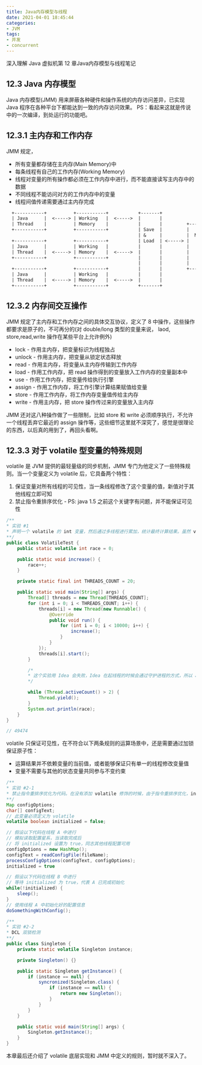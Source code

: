 ```yaml
---
title: Java内存模型与线程
date: 2021-04-01 18:45:44
categories:
- JVM
tags:
- 并发
- concurrent
---
```


深入理解 Java 虚拟机第 12 章Java内存模型与线程笔记

## 12.3 Java 内存模型

Java 内存模型(JMM) 用来屏蔽各种硬件和操作系统的内存访问差异，已实现 Java 程序在各种平台下都能达到一致的内存访问效果。 PS：看起来这就是传说中的一次编译，到处运行的功能吧。

## 12.3.1 主内存和工作内存

JMM 规定，

* 所有变量都存储在主内存(Main Memory)中
* 每条线程有自己的工作内存(Working Memory)
* 线程对变量的所有操作都必须在工作内存中进行，而不能直接读写主内存中的数据
* 不同线程不能访问对方的工作内存中的变量
* 线程间值传递需要通过主内存完成

```txt
  +-----------+          +-----------+           +-------+                                                                                             
  | Java      |  <-----> | Working   |  <----->  |       |                                                                                             
  | Thread    |          | Memory    |           |       |         +---------------+                                                                   
  +-----------+          +-----------+           | Save  |         |               |                                                                   
                                                 | &     |         |  Main Memory  |                                                                   
  +-----------+          +-----------+           | Load  | <-----> |               |                                                                   
  | Java      |          | Working   |           |       |         |               |                                                                   
  | Thread    |  <-----> | Memory    |  <----->  |       |         |               |                                                                   
  +-----------+          +-----------+           |       |         |               |                                                                   
                                                 |       |         |               |                                                                   
  +-----------+          +-----------+           |       |         +---------------+                                                                   
  | Java      |          | Working   |           |       |                                                                                             
  | Thread    |  <-----> | Memory    |  <----->  |       |                                                                                             
  +-----------+          +-----------+           +-------+                                
```

## 12.3.2 内存间交互操作

JMM 规定了主内存和工作内存之间的具体交互协议，定义了 8 中操作，这些操作都要求是原子的，不可再分的(对 double/long 类型的变量来说， laod, store,read,write 操作在某些平台上允许例外)

* lock - 作用主内存，把变量标识为线程独占
* unlock - 作用主内存，把变量从锁定状态释放
* read - 作用主内存，将变量从主内存传输到工作内存
* load - 作用工作内存，把 read 操作得到的变量放入工作内存的变量副本中
* use - 作用工作内存，把变量传给执行引擎
* assign - 作用工作内存，将工作引擎计算结果赋值给变量
* store - 作用工作内存，将工作内存变量值传给主内存
* write - 作用主内存，把 store 操作传过来的变量放入主内存

JMM 还对这八种操作做了一些限制，比如 store 和 write 必须顺序执行，不允许一个线程丢弃它最近的 assign 操作等，这些细节这里就不深究了，感觉是很理论的东西，以后真的用到了，再回头看啊。

## 12.3.3 对于 volatile 型变量的特殊规则

volatile 是 JVM 提供的最轻量级的同步机制，JMM 专门为他定义了一些特殊规则。当一个变量定义为 volatile 后，它具备两个特性：

1. 保证变量对所有线程的可见性，当一条线程修改了这个变量的值，新值对于其他线程立即可知
2. 禁止指令重排序优化 - PS: java 1.5 之前这个关键字有问题，并不能保证可见性

```java
/**
* 实验 #1
* 声明一个 volatile 的 int 变量，然后通过多线程进行累加，统计最终计算结果。虽然 volatile 保证了变量的线程可见性，但是由于 race++ 是非原子性的，所以计算结果是错误的。
**/
public class VolatileTest {
    public static volatile int race = 0;

    public static void increase() {
        race++;
    }

    private static final int THREADS_COUNT = 20;

    public static void main(String[] args) {
        Thread[] threads = new Thread[THREADS_COUNT];
        for (int i = 0; i < THREADS_COUNT; i++) {
            threads[i] = new Thread(new Runnable() {
                @Override
                public void run() {
                    for (int i = 0; i < 10000; i++) {
                        increase();
                    }
                }
            });
            threads[i].start();
        }

        /*
        * 这个实验用 Idea 会失败，Idea 在起线程的时候会通过守护进程的方式，所以 activeCount 一直为 2, 死循环。使用 Eclipse 则能正常工作。
        */

        while (Thread.activeCount() > 2) {
            Thread.yield();
        }
        System.out.println(race);
    }
}

// 49474
```

volatile 只保证可见性，在不符合以下两条规则的运算场景中，还是需要通过加锁保证原子性：

* 运算结果并不依赖变量的当前值，或者能够保证只有单一的线程修改变量值
* 变量不需要与其他的状态变量共同参与不变约束

```java
/**
* 实验 #2-1
* 禁止指令重排序优化为代码。在没有添加 volatile 修饰的时候，由于指令重排序优化，initialized = true 可能被提前执行，导致线程 B 执行异常
**/
Map configOptions;
char[] configText;
// 此变量必须定义为 volatile
volatile boolean initialized = false;

// 假设以下代码在线程 A 中进行
// 模拟读取配置星系，当读取完成后
// 将 initialized 设置为 true，同志其他线程配置可用
configOptions = new HashMap();
configText = readConfigFile(fileName);
processConfigOptions(configText, configOptions);
initialized = true

// 假设以下代码在线程 B 中进行
// 等待 initialized 为 true，代表 A 已完成初始化
while(!initialized) {
    sleep();
}
// 使用线程 A 中初始化好的配置信息
doSomethingWithConfig();
```

```java
/**
* 实验 #2-2
* DCL 双锁检测
**/
public class Singleton {
    private static volatile Singleton instance;

    private Singleton() {}

    public static Singleton getInstance() {
        if (instance == null) {
            syncronized(Singleton.class) {
                if (instance == null) {
                    return new Singleton();
                }
            }
        }
    }

    public static void main(String[] args) {
        Singleton.getInstance();
    }
}
```

本章最后还介绍了 volatile 底层实现和 JMM 中定义的规则，暂时就不深入了。